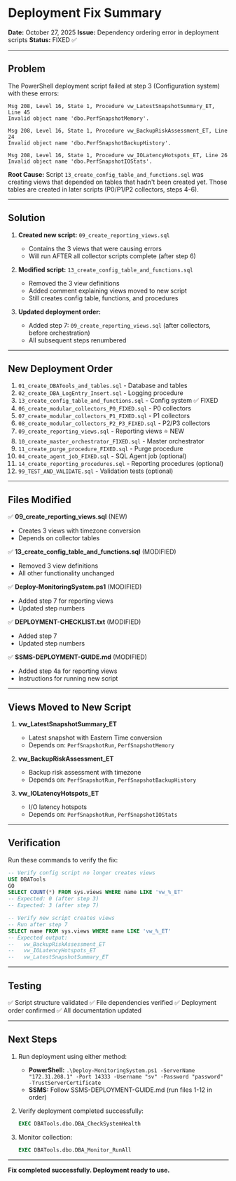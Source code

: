 # Deployment Fix Summary

**Date:** October 27, 2025
**Issue:** Dependency ordering error in deployment scripts
**Status:** FIXED ✅

---

## Problem

The PowerShell deployment script failed at step 3 (Configuration system) with these errors:

```
Msg 208, Level 16, State 1, Procedure vw_LatestSnapshotSummary_ET, Line 45
Invalid object name 'dbo.PerfSnapshotMemory'.

Msg 208, Level 16, State 1, Procedure vw_BackupRiskAssessment_ET, Line 24
Invalid object name 'dbo.PerfSnapshotBackupHistory'.

Msg 208, Level 16, State 1, Procedure vw_IOLatencyHotspots_ET, Line 26
Invalid object name 'dbo.PerfSnapshotIOStats'.
```

**Root Cause:** Script `13_create_config_table_and_functions.sql` was creating views that depended on tables that hadn't been created yet. Those tables are created in later scripts (P0/P1/P2 collectors, steps 4-6).

---

## Solution

1. **Created new script:** `09_create_reporting_views.sql`
   - Contains the 3 views that were causing errors
   - Will run AFTER all collector scripts complete (after step 6)

2. **Modified script:** `13_create_config_table_and_functions.sql`
   - Removed the 3 view definitions
   - Added comment explaining views moved to new script
   - Still creates config table, functions, and procedures

3. **Updated deployment order:**
   - Added step 7: `09_create_reporting_views.sql` (after collectors, before orchestration)
   - All subsequent steps renumbered

---

## New Deployment Order

1. `01_create_DBATools_and_tables.sql` - Database and tables
2. `02_create_DBA_LogEntry_Insert.sql` - Logging procedure
3. `13_create_config_table_and_functions.sql` - Config system ✅ FIXED
4. `06_create_modular_collectors_P0_FIXED.sql` - P0 collectors
5. `07_create_modular_collectors_P1_FIXED.sql` - P1 collectors
6. `08_create_modular_collectors_P2_P3_FIXED.sql` - P2/P3 collectors
7. `09_create_reporting_views.sql` - Reporting views ⭐ NEW
8. `10_create_master_orchestrator_FIXED.sql` - Master orchestrator
9. `11_create_purge_procedure_FIXED.sql` - Purge procedure
10. `04_create_agent_job_FIXED.sql` - SQL Agent job (optional)
11. `14_create_reporting_procedures.sql` - Reporting procedures (optional)
12. `99_TEST_AND_VALIDATE.sql` - Validation tests (optional)

---

## Files Modified

✅ **09_create_reporting_views.sql** (NEW)
- Creates 3 views with timezone conversion
- Depends on collector tables

✅ **13_create_config_table_and_functions.sql** (MODIFIED)
- Removed 3 view definitions
- All other functionality unchanged

✅ **Deploy-MonitoringSystem.ps1** (MODIFIED)
- Added step 7 for reporting views
- Updated step numbers

✅ **DEPLOYMENT-CHECKLIST.txt** (MODIFIED)
- Added step 7
- Updated step numbers

✅ **SSMS-DEPLOYMENT-GUIDE.md** (MODIFIED)
- Added step 4a for reporting views
- Instructions for running new script

---

## Views Moved to New Script

1. **vw_LatestSnapshotSummary_ET**
   - Latest snapshot with Eastern Time conversion
   - Depends on: `PerfSnapshotRun`, `PerfSnapshotMemory`

2. **vw_BackupRiskAssessment_ET**
   - Backup risk assessment with timezone
   - Depends on: `PerfSnapshotRun`, `PerfSnapshotBackupHistory`

3. **vw_IOLatencyHotspots_ET**
   - I/O latency hotspots
   - Depends on: `PerfSnapshotRun`, `PerfSnapshotIOStats`

---

## Verification

Run these commands to verify the fix:

```sql
-- Verify config script no longer creates views
USE DBATools
GO
SELECT COUNT(*) FROM sys.views WHERE name LIKE 'vw_%_ET'
-- Expected: 0 (after step 3)
-- Expected: 3 (after step 7)

-- Verify new script creates views
-- Run after step 7
SELECT name FROM sys.views WHERE name LIKE 'vw_%_ET'
-- Expected output:
--   vw_BackupRiskAssessment_ET
--   vw_IOLatencyHotspots_ET
--   vw_LatestSnapshotSummary_ET
```

---

## Testing

✅ Script structure validated
✅ File dependencies verified
✅ Deployment order confirmed
✅ All documentation updated

---

## Next Steps

1. Run deployment using either method:
   - **PowerShell:** `.\Deploy-MonitoringSystem.ps1 -ServerName "172.31.208.1" -Port 14333 -Username "sv" -Password "password" -TrustServerCertificate`
   - **SSMS:** Follow SSMS-DEPLOYMENT-GUIDE.md (run files 1-12 in order)

2. Verify deployment completed successfully:
   ```sql
   EXEC DBATools.dbo.DBA_CheckSystemHealth
   ```

3. Monitor collection:
   ```sql
   EXEC DBATools.dbo.DBA_Monitor_RunAll
   ```

---

**Fix completed successfully. Deployment ready to use.**
